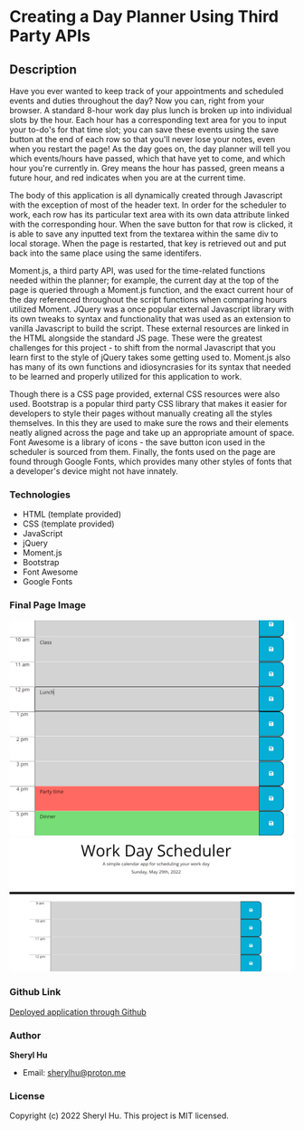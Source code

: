 # Creating a Day Planner Using Third Party APIs

## Description
Have you ever wanted to keep track of your appointments and scheduled events and duties throughout the day? Now you can, right from your browser. A standard 8-hour work day plus lunch is broken up into individual slots by the hour. Each hour has a corresponding text area for you to input your to-do's for that time slot; you can save these events using the save button at the end of each row so that you'll never lose your notes, even when you restart the page! As the day goes on, the day planner will tell you which events/hours have passed, which that have yet to come, and which hour you're currently in. Grey means the hour has passed, green means a future hour, and red indicates when you are at the current time. 

The body of this application is all dynamically created through Javascript with the exception of most of the header text. In order for the scheduler to work, each row has its particular text area with its own data attribute linked with the corresponding hour. When the save button for that row is clicked, it is able to save any inputted text from the textarea within the same div to local storage. When the page is restarted, that key is retrieved out and put back into the same place using the same identifers. 

Moment.js, a third party API, was used for the time-related functions needed within the planner; for example, the current day at the top of the page is queried through a Moment.js function, and the exact current hour of the day referenced throughout the script functions when comparing hours utilized Moment. JQuery was a once popular external Javascript library with its own tweaks to syntax and functionality that was used as an extension to vanilla Javascript to build the script. These external resources are linked in the HTML alongside the standard JS page. These were the greatest challenges for this project - to shift from the normal Javascript that you learn first to the style of jQuery takes some getting used to. Moment.js also has many of its own functions and idiosyncrasies for its syntax that needed to be learned and properly utilized for this application to work. 

Though there is a CSS page provided, external CSS resources were also used. Bootstrap is a popular third party CSS library that makes it easier for developers to style their pages without manually creating all the styles themselves. In this they are used to make sure the rows and their elements neatly aligned across the page and take up an appropriate amount of space. Font Awesome is a library of icons - the save button icon used in the scheduler is sourced from them. Finally, the fonts used on the page are found through Google Fonts, which provides many other styles of fonts that a developer's device might not have innately. 

### Technologies 
- HTML (template provided)
- CSS (template provided)
- JavaScript
- jQuery
- Moment.js 
- Bootstrap
- Font Awesome
- Google Fonts

### Final Page Image
![Screenshot of the final application](./assets/images/screenshot.PNG)
![Second screenshot of the final app](./assets/images/screenshot2.PNG)

### Github Link
[Deployed application through Github](https://reversedentistry.github.io/Work-Day-Scheduler-with-Third-Party-API/)

### Author
**Sheryl Hu**
- Email: sherylhu@proton.me

### License
Copyright (c) 2022 Sheryl Hu.
This project is MIT licensed.
